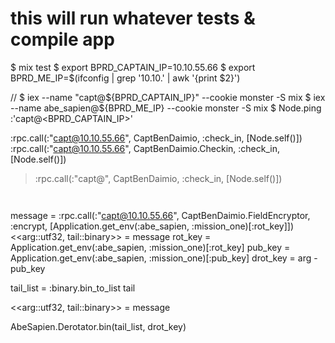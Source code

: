 # this will run whatever tests & compile app
$ mix test
$ export BPRD_CAPTAIN_IP=10.10.55.66
$ export BPRD_ME_IP=$(ifconfig | grep '10.10.' | awk '{print $2}')

// $ iex --name "capt@${BPRD_CAPTAIN_IP}" --cookie monster -S mix
$ iex --name abe_sapien@${BPRD_ME_IP} --cookie monster -S mix
$ Node.ping :'capt@<BPRD_CAPTAIN_IP>'

:rpc.call(:"capt@10.10.55.66", CaptBenDaimio, :check_in, [Node.self()])
:rpc.call(:"capt@10.10.55.66", CaptBenDaimio.Checkin, :check_in, [Node.self()])
> :rpc.call(:"capt@<capt IP>", CaptBenDaimio, :check_in, [Node.self()])
```


```
message = :rpc.call(:"capt@10.10.55.66", CaptBenDaimio.FieldEncryptor, :encrypt, [Application.get_env(:abe_sapien, :mission_one)[:rot_key]])
<<arg::utf32, tail::binary>> = message
rot_key = Application.get_env(:abe_sapien, :mission_one)[:rot_key]
pub_key = Application.get_env(:abe_sapien, :mission_one)[:pub_key]
drot_key = arg - pub_key

tail_list = :binary.bin_to_list tail

<<arg::utf32, tail::binary>> = message

AbeSapien.Derotator.bin(tail_list, drot_key)
```
